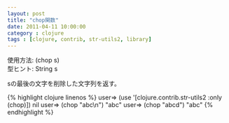 ```yaml
---
layout: post
title: "chop関数"
date: 2011-04-11 10:00:00
category : clojure
tags : [clojure, contrib, str-utils2, library]
---
```

使用方法: (chop s)  
型ヒント: String s

sの最後の文字を削除した文字列を返す。

<!--more-->

{% highlight clojure linenos %}
user=> (use '[clojure.contrib.str-utils2 :only (chop)])
nil
user=> (chop "abc\n")
"abc"
user=> (chop "abcd")
"abc"
{% endhighlight %}
